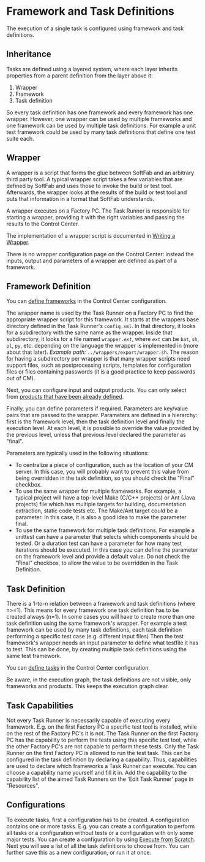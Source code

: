 # Framework and Task Definitions

The execution of a single task is configured using framework and task definitions.

## Inheritance

Tasks are defined using a layered system, where each layer inherits properties from a parent definition from the layer above it:

1. Wrapper
2. Framework
3. Task definition

So every task definition has one framework and every framework has one wrapper. However, one wrapper can be used by multiple frameworks and one framework can be used by multiple task definitions. For example a unit test framework could be used by many task definitions that define one test suite each.

## Wrapper

A wrapper is a script that forms the glue between SoftFab and an arbitrary third party tool. A typical wrapper script takes a few variables that are defined by SoftFab and uses those to invoke the build or test tool. Afterwards, the wrapper looks at the results of the build or test tool and puts that information in a format that SoftFab understands.

A wrapper executes on a Factory PC. The Task Runner is responsible for starting a wrapper, providing it with the right variables and passing the results to the Control Center.

The implementation of a wrapper script is documented in [Writing a Wrapper](../../reference/wrappers/).

There is no wrapper configuration page on the Control Center: instead the inputs, output and parameters of a wrapper are defined as part of a framework.

## Framework Definition<a id="frameworkdef"></a>

You can [define frameworks](../../../FrameworkIndex) in the Control Center configuration.

The wrapper name is used by the Task Runner on a Factory PC to find the appropriate wrapper script for this framework. It starts at the wrappers base directory defined in the Task Runner's `config.xml`. In that directory, it looks for a subdirectory with the same name as the wrapper. Inside that subdirectory, it looks for a file named <code>wrapper.<i>ext</i></code>, where <code><i>ext</i></code> can be `bat`, `sh`, `pl`, `py`, etc. depending on the language the wrapper is implemented in (more about that later). _Example path:_ `../wrappers/export/wrapper.sh`. The reason for having a subdirectory per wrapper is that many wrapper scripts need support files, such as postprocessing scripts, templates for configuration files or files containing passwords (it is a good practice to keep passwords out of CM).

Next, you can configure input and output products. You can only select from [products that have been already defined](../../../ProductIndex).

Finally, you can define parameters if required. Parameters are key/value pairs that are passed to the wrapper. Parameters are defined in a hierarchy: first is the framework level, then the task definition level and finally the execution level. At each level, it is possible to override the value provided by the previous level, unless that previous level declared the parameter as "final".

Parameters are typically used in the following situations:

*   To centralize a piece of configuration, such as the location of your CM server. In this case, you will probably want to prevent this value from being overridden in the task definition, so you should check the "Final" checkbox.
*   To use the same wrapper for multiple frameworks. For example, a typical project will have a top-level Make (C/C++ projects) or Ant (Java projects) file which has multiple targets for building, documentation extraction, static code tests etc. The Make/Ant target could be a parameter. In this case, it is also a good idea to make the parameter final.
*   To use the same framework for multiple task definitions. For example a unittest can have a parameter that selects which components should be tested. Or a duration test can have a parameter for how many test iterations should be executed. In this case you can define the parameter on the framework level and provide a default value. Do not check the "Final" checkbox, to allow the value to be overridden in the Task Definition.

## Task Definition

There is a 1-to-n relation between a framework and task definitions (where n\>=1). This means for every framework one task definition has to be created always (n=1). In some cases you will have to create more than one task definition using the same framework's wrapper. For example a test framework can be used by many task definitions, each task definition performing a specific test case (e.g. different input files) Then the test framework's wrapper needs an input parameter to define what testfile it has to test. This can be done, by creating multiple task definitions using the same test framework.

You can [define tasks](../../../TaskIndex) in the Control Center configuration.

Be aware, in the execution graph, the task definitions are not visible, only frameworks and products. This keeps the execution graph clear.

## Task Capabilities

Not every Task Runner is necessarily capable of executing every framework. E.g. on the first Factory PC a specific test tool is installed, while on the rest of the Factory PC's it is not. The Task Runner on the first Factory PC has the capability to perform the tests using this specific test tool, while the other Factory PC's are not capable to perform these tests. Only the Task Runner on the first Factory PC is allowed to run the test task. This can be configured in the task definition by declaring a capability. Thus, capabilities are used to declare which frameworks a Task Runner can execute. You can choose a capability name yourself and fill it in. Add the capability to the capability list of the aimed Task Runners on the 'Edit Task Runner' page in "Resources".

## Configurations

To execute tasks, first a configuration has to be created. A configuration contains one or more tasks. E.g. you can create a configuration to perform all tasks or a configuration without tests or a configuration with only some major tests. You can create a configuration by using [Execute from Scratch](../../../Execute). Next you will see a list of all the task definitions to choose from. You can further save this as a new configuration, or run it at once.
